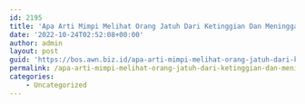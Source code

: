 ```yaml
---
id: 2195
title: 'Apa Arti Mimpi Melihat Orang Jatuh Dari Ketinggian Dan Meninggal'
date: '2022-10-24T02:52:08+00:00'
author: admin
layout: post
guid: 'https://bos.awn.biz.id/apa-arti-mimpi-melihat-orang-jatuh-dari-ketinggian-dan-meninggal/'
permalink: /apa-arti-mimpi-melihat-orang-jatuh-dari-ketinggian-dan-meninggal/
categories:
    - Uncategorized
---
```


